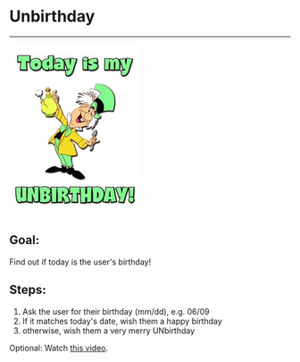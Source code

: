 

# Unbirthday

<hr/>
<img src="./images/unbirthday.jpg"/>

## Goal:

Find out if today is the user's birthday!

## Steps:

1. Ask the user for their birthday (mm/dd), e.g. 06/09
2. If it matches today's date, wish them a happy birthday
3. otherwise, wish them a very merry UNbirthday


Optional: Watch [this video](https://www.youtube.com/watch?v=iL2Wm-PcfPo).



